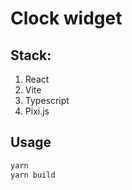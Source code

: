 # Clock widget

## Stack:

1. React
2. Vite
3. Typescript
4. Pixi.js

## Usage

```bash
yarn
yarn build
```
